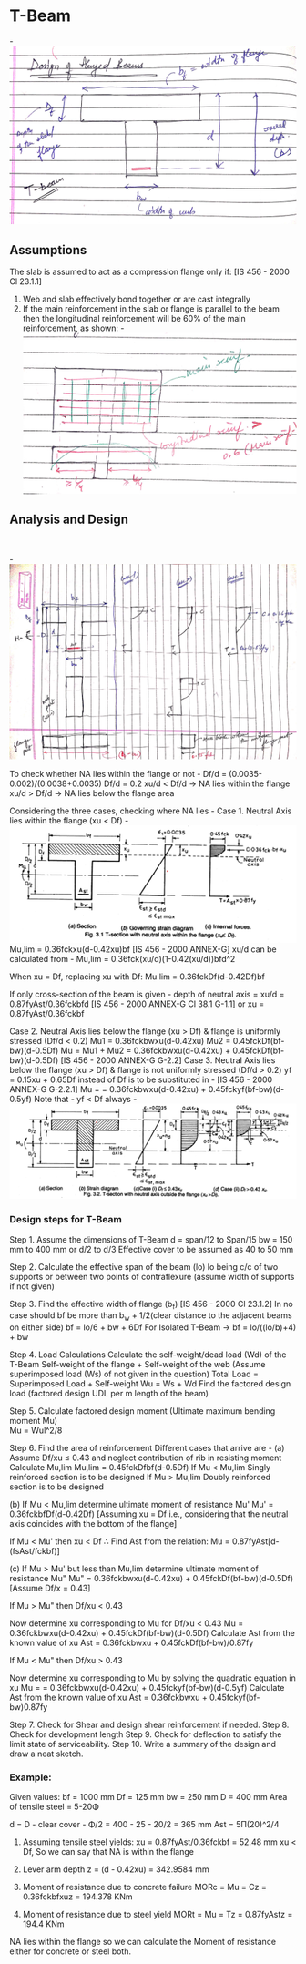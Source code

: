 # T-Beam
-![1](introimg1.jpg)
## Assumptions 
The slab is assumed to act as a compression flange only if: [IS 456 - 2000 Cl 23.1.1]
  1. Web and slab effectively bond together or are cast integrally
  2. If the main reinforcement in the slab or flange is parallel to the beam then the longitudinal reinforcement will be 60% of the main reinforcement, as shown:
     -![2](23.1.11.jpg)
## Analysis and Design
<math>
Three cases to be considered while designing the flanged beam -
  Case 1. Neutral Axis lies within the flange (xu &#60; Df)
  Case 2. Neutral Axis lies below the flange (xu &#62; Df) & flange is uniformly stressed (Df/d &#60; 0.2)
  Case 3. Neutral Axis lies below the flange (xu &#62; Df) & flange is not uniformly stressed (Df/d &#62; 0.2)
 
  -![3](cases31.jpg)
  
To check whether NA lies within the flange or not - 
  Df/d = (0.0035-0.002)/(0.0038+0.0035)
  Df/d = 0.2 
  xu/d &#60; Df/d &rarr; NA lies within the flange
  xu/d &#62; Df/d &rarr; NA lies below the flange area
  
  Considering the three cases, checking where NA lies -
  Case 1. Neutral Axis lies within the flange (xu &#60; Df)
  -![4](within.png)
    Mu,lim = 0.36fckxu(d-0.42xu)bf [IS 456 - 2000 ANNEX-G]
  xu/d can be calculated from - Mu,lim = 0.36fck(xu/d)(1-0.42(xu/d))bfd^2
  
  When xu = Df, replacing xu with Df:
    Mu.lim = 0.36fckDf(d-0.42Df)bf

  If only cross-section of the beam is given -
    depth of neutral axis = xu/d = 0.87fyAst/0.36fckbfd [IS 456 - 2000 ANNEX-G Cl 38.1 G-1.1]
    or
    xu = 0.87fyAst/0.36fckbf

  Case 2. Neutral Axis lies below the flange (xu &#62; Df) & flange is uniformly stressed (Df/d &#60; 0.2)
    Mu1 = 0.36fckbwxu(d-0.42xu)
    Mu2 = 0.45fckDf(bf-bw)(d-0.5Df)
    Mu = Mu1 + Mu2
       = 0.36fckbwxu(d-0.42xu) + 0.45fckDf(bf-bw)(d-0.5Df) [IS 456 - 2000 ANNEX-G G-2.2]
  Case 3. Neutral Axis lies below the flange (xu &#62; Df) & flange is not uniformly stressed (Df/d &#62; 0.2)
    yf = 0.15xu + 0.65Df instead of Df is to be substituted in - [IS 456 - 2000 ANNEX-G G-2.2.1]
    Mu = = 0.36fckbwxu(d-0.42xu) + 0.45fckyf(bf-bw)(d-0.5yf) 
    Note that - yf &#60; Df always
  -![5](below.png)
### Design steps for T-Beam
Step 1. Assume the dimensions of T-Beam 
d = span/12 to Span/15 
bw = 150 mm to 400 mm 
    or
     d/2 to d/3
Effective cover to be assumed as 40 to 50 mm

Step 2. Calculate the effective span of the beam (lo)
lo being c/c of two supports or between two points of contraflexure (assume width of supports if not given)

Step 3. Find the effective width of flange (b<sub>f</sub>) [IS 456 - 2000 Cl 23.1.2]
In no case should bf be more than b<sub>w</sub> + 1/2(clear distance to the adjacent beams on either side)
bf = lo/6 + bw + 6Df 
For Isolated T-Beam &rarr;
bf = lo/((lo/b)+4) + bw

Step 4. Load Calculations
Calculate the self-weight/dead load (Wd) of the T-Beam
Self-weight of the flange + Self-weight of the web
(Assume superimposed load (Ws) of not given in the question)
Total Load = Superimposed Load + Self-weight
Wu = Ws + Wd
Find the factored design load (factored design UDL per m length of the beam)

Step 5. Calculate factored design moment (Ultimate maximum bending moment Mu)<br>
Mu = Wul^2/8

Step 6. Find the area of reinforcement
Different cases that arrive are -
(a) Assume Df/xu &le; 0.43 and neglect contribution of rib in resisting moment
Calculate Mu,lim
  Mu,lim = 0.45fckDfbf(d-0.5Df)
If Mu &#60; Mu,lim Singly reinforced section is to be designed 
If Mu &#62; Mu,lim Doubly reinforced section is to be designed 

(b) If Mu &#60; Mu,lim determine ultimate moment of resistance Mu'
  Mu' = 0.36fckbfDf(d-0.42Df) [Assuming xu = Df i.e., considering that the neutral axis coincides with the bottom of the flange]

  If Mu &#60; Mu' then xu &#60; Df
  &there4; Find Ast from the relation:
    Mu = 0.87fyAst[d-(fsAst/fckbf)]

(c) If Mu &#62; Mu' but less than Mu,lim determine ultimate moment of resistance Mu"
  Mu" = 0.36fckbwxu(d-0.42xu) + 0.45fckDf(bf-bw)(d-0.5Df) [Assume Df/x = 0.43]

  If Mu &#62; Mu" then Df/xu &#60; 0.43

  Now determine xu corresponding to Mu for Df/xu &#60; 0.43
    Mu = 0.36fckbwxu(d-0.42xu) + 0.45fckDf(bf-bw)(d-0.5Df)
  Calculate Ast from the known value of xu
    Ast = 0.36fckbwxu + 0.45fckDf(bf-bw)/0.87fy

  If Mu &#60; Mu" then Df/xu &#62; 0.43

  Now determine xu corresponding to Mu by solving the quadratic equation in xu
    Mu = = 0.36fckbwxu(d-0.42xu) + 0.45fckyf(bf-bw)(d-0.5yf)
  Calculate Ast from the known value of xu 
    Ast = 0.36fckbwxu + 0.45fckyf(bf-bw)0.87fy

Step 7. Check for Shear and design shear reinforcement if needed.
Step 8. Check for development length 
Step 9. Check for deflection to satisfy the limit state of serviceability.
Step 10. Write a summary of the design and draw a neat sketch.

### Example:

Given values:
bf = 1000 mm
Df = 125 mm
bw = 250 mm
D = 400 mm
Area of tensile steel = 5-20&Phi;

d = D - clear cover - &Phi;/2
  = 400 - 25 - 20/2
  = 365 mm
Ast = 5&Pi;(20)^2/4

1. Assuming tensile steel yields:
  xu = 0.87fyAst/0.36fckbf
     = 52.48 mm
  xu &#60; Df, So we can say that NA is within the flange

2. Lever arm depth
   z = (d - 0.42xu)
     = 342.9584 mm

3. Moment of resistance due to concrete failure
   MORc = Mu = Cz = 0.36fckbfxuz = 194.378 KNm

4. Moment of resistance due to steel yield
   MORt = Mu = Tz = 0.87fyAstz = 194.4 KNm

  NA lies within the flange so we can calculate the Moment of resistance either for concrete or steel both.
  
</math>
